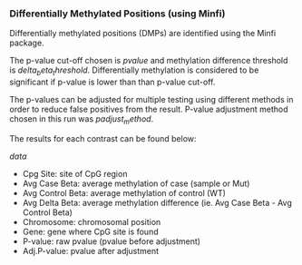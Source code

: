 ### Differentially Methylated Positions (using Minfi)

Differentially methylated positions (DMPs) are identified using the Minfi package.

The p-value cut-off chosen is $pvalue$ and methylation difference threshold is $delta_beta_threshold$.  Differentially methylation is considered to be significant if p-value is lower than than p-value cut-off.

The p-values can be adjusted for multiple testing using different methods in order to reduce false positives from the result.  P-value adjustment method chosen in this run was $padjust_method$.

The results for each contrast can be found below:

$data$


* Cpg Site: site of CpG region
* Avg Case Beta: average methylation of case (sample or Mut)
* Avg Control Beta: average methylation of control (WT)
* Avg Delta Beta: average methylation difference (ie. Avg Case Beta - Avg Control Beta)
* Chromosome: chromosomal position
* Gene: gene where CpG site is found
* P-value: raw pvalue (pvalue before adjustment)
* Adj.P-value: pvalue after adjustment
